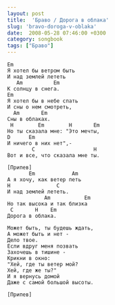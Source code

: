 ```yaml
---
layout: post
title:  'Браво / Дорога в облака'
slug: 'bravo-doroga-v-oblaka'
date:  2008-05-28 07:46:00 +0300
category: songbook
tags: ["Браво"]
---
```


	Em
	Я хотел бы ветром быть
	И над землей лететь
	   Am          Em
	К солнцу в снега.
	Em
	Я хотел бы в небе спать
	И сны о нем смотреть,
	  Am       Em
	Сны в облаках.
	 H        Em        H       Em
	Но ты сказала мне: "Это мечты,
	D      Em
	И ничего в них нет",-
	        C                   H
	Вот и все, что сказала мне ты.
	
	[Припев]
	       Em            Am
	А я хочу, как ветер петь
	H               C
	И над землeй лететь.
	            Am           Em
	Но так высока и так близка
	 C       H    Em
	Дорога в облака.
	
	Может быть, ты будешь ждать,
	А может быть и нет -
	Дело твое.
	Если вдруг меня позвать
	Захочешь в тишине -
	Крикни в окно:
	"Хей, где ты ветер мой?
	Хей, где же ты?"
	И я вернусь домой
	Даже с самой большой высоты.
	
	[Припев]


